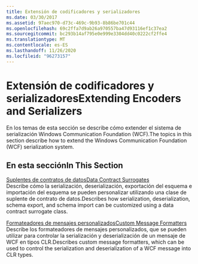 ```yaml
---
title: Extensión de codificadores y serializadores
ms.date: 03/30/2017
ms.assetid: 97aec970-d73c-469c-9b93-8b86be701c44
ms.openlocfilehash: 69c2ffa7d9ab26a970557ba47d93116ef1c37ea2
ms.sourcegitcommit: bc293b14af795e0e999e3304dd40c0222cf2ffe4
ms.translationtype: MT
ms.contentlocale: es-ES
ms.lasthandoff: 11/26/2020
ms.locfileid: "96273157"
---
```

# <a name="extending-encoders-and-serializers"></a><span data-ttu-id="c3d5c-102">Extensión de codificadores y serializadores</span><span class="sxs-lookup"><span data-stu-id="c3d5c-102">Extending Encoders and Serializers</span></span>

<span data-ttu-id="c3d5c-103">En los temas de esta sección se describe cómo extender el sistema de serialización Windows Communication Foundation (WCF).</span><span class="sxs-lookup"><span data-stu-id="c3d5c-103">The topics in this section describe how to extend the Windows Communication Foundation (WCF) serialization system.</span></span>  
  
## <a name="in-this-section"></a><span data-ttu-id="c3d5c-104">En esta sección</span><span class="sxs-lookup"><span data-stu-id="c3d5c-104">In This Section</span></span>  

 [<span data-ttu-id="c3d5c-105">Suplentes de contratos de datos</span><span class="sxs-lookup"><span data-stu-id="c3d5c-105">Data Contract Surrogates</span></span>](data-contract-surrogates.md)  
 <span data-ttu-id="c3d5c-106">Describe cómo la serialización, deserialización, exportación del esquema e importación del esquema se pueden personalizar utilizando una clase de suplente de contrato de datos.</span><span class="sxs-lookup"><span data-stu-id="c3d5c-106">Describes how serialization, deserialization, schema export, and schema import can be customized using a data contract surrogate class.</span></span>  
  
 [<span data-ttu-id="c3d5c-107">Formateadores de mensajes personalizados</span><span class="sxs-lookup"><span data-stu-id="c3d5c-107">Custom Message Formatters</span></span>](custom-message-formatters.md)  
 <span data-ttu-id="c3d5c-108">Describe los formateadores de mensajes personalizados, que se pueden utilizar para controlar la serialización y deserialización de un mensaje de WCF en tipos CLR.</span><span class="sxs-lookup"><span data-stu-id="c3d5c-108">Describes custom message formatters, which can be used to control the serialization and deserialization of a WCF message into CLR types.</span></span>
